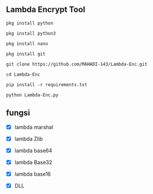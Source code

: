 ## Lambda Encrypt Tool

`pkg install python`

`pkg install python3`

`pkg install nano`

`pkg install git`

`git clone https://github.com/MAHADI-143/Lambda-Enc.git`

`cd Lambda-Enc`

`pip install -r requirements.txt`

`python Lambda-Enc.py`

## fungsi
- [x] lambda marshal
- [x] lambda Zlib
- [x] lambda base64
- [x] lambda Base32
- [x] lambda base16
- [x] DLL

